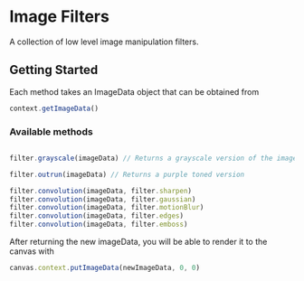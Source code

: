 # Image Filters

A collection of low level image manipulation filters.

## Getting Started

Each method takes an ImageData object that can be obtained from 
```javascript 
context.getImageData()
```

### Available methods

```javascript

filter.grayscale(imageData) // Returns a grayscale version of the image

filter.outrun(imageData) // Returns a purple toned version

filter.convolution(imageData, filter.sharpen)
filter.convolution(imageData, filter.gaussian)
filter.convolution(imageData, filter.motionBlur)
filter.convolution(imageData, filter.edges)
filter.convolution(imageData, filter.emboss)
```

After returning the new imageData, you will be able to render it to the canvas with 

```javascript
canvas.context.putImageData(newImageData, 0, 0)
```